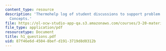 ```yaml
---
content_type: resource
description: 'Thermohelp log of student discussions to support problem sets: Thermodynamic
  Concepts.'
file: https://ol-ocw-studio-app-qa.s3.amazonaws.com/courses/3-20-materials-at-equilibrium-sma-5111-fall-2003/87f46e6d45048befd1913719d8d0312b_h1_questions.pdf
file_type: application/pdf
resourcetype: Document
title: h1_questions.pdf
uid: 87f46e6d-4504-8bef-d191-3719d8d0312b
---
```

